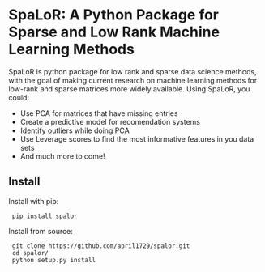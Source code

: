# SpaLoR: A Python Package for Sparse and Low Rank Machine Learning Methods

SpaLoR is python package for low rank and sparse data science methods, with the goal of making current research on machine learning methods for low-rank and sparse matrices more widely available. Using SpaLoR, you could:
  - Use PCA for matrices that have missing entries
  - Create a predictive model for recomendation systems
  - Identify outliers while doing PCA
  - Use Leverage scores to find the most informative features in you data sets
  - And much more to come!
 

## Install

Install with pip:
```
 pip install spalor
```

Install from source:

```
 git clone https://github.com/april1729/spalor.git
 cd spalor/
 python setup.py install
```
